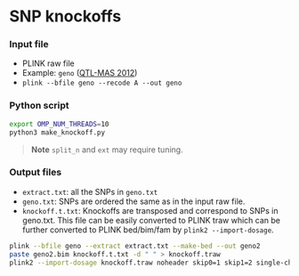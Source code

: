 # SNP knockoffs 

### Input file
- PLINK raw file
- Example: `geno` ([QTL-MAS 2012](https://bmcproc.biomedcentral.com/articles/10.1186/1753-6561-8-S5-S1))
- `plink --bfile geno --recode A --out geno`

### Python script
```sh
export OMP_NUM_THREADS=10
python3 make_knockoff.py
```
> **Note**
> `split_n` and `ext` may require tuning.

### Output files
- `extract.txt`: all the SNPs in `geno.txt`
- `geno.txt`: SNPs are ordered the same as in the input raw file.
- `knockoff.t.txt`: Knockoffs are transposed and correspond to SNPs in geno.txt. This file can be easily converted to PLINK traw which can be further converted to PLINK bed/bim/fam by `plink2 --import-dosage`.

```sh
plink --bfile geno --extract extract.txt --make-bed --out geno2
paste geno2.bim knockoff.t.txt -d " " > knockoff.traw
plink2 --import-dosage knockoff.traw noheader skip0=1 skip1=2 single-chr=6 --make-bed --out knockoff --fam geno2.fam

```

